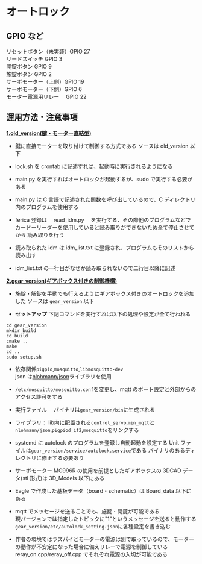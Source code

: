 # オートロック

## GPIO など

リセットボタン（未実装）GPIO 27  
リードスイッチ GPIO 3  
開錠ボタン GPIO 9  
施錠ボタン GPIO 2  
サーボモーター（上側）GPIO 19  
サーボモーター（下側）GPIO 6  
モーター電源用リレー　 GPIO 22

## 運用方法・注意事項

<ins>**1.old_version(鍵・モーター直結型)**</ins>

- 鍵に直接モーターを取り付けて制御する方式である
  ソースは old_version 以下

- lock.sh を crontab に記述すれば、起動時に実行されるようになる

- main.py を実行すればオートロックが起動するが、sudo で実行する必要がある

- main.py は C 言語で記述された関数を呼び出しているので、C ディレクトリ内のプログラムを使用する

- ferica 登録は　 read_idm.py 　を実行する、その際他のプログラムなどで
  カードーリーダーを使用していると読み取りができないため全て停止させてから
  読み取りを行う

- 読み取られた idm は idm_list.txt に登録され、プログラムもそのリストから読み出す

- idm_list.txt の一行目がなぜか読み取られないので二行目以降に記述

<ins>**2.gear_version(ギアボックス付きの制御機構)**</ins>

- 施錠・解錠を手動でも行えるようにギアボックス付きのオートロックを追加した
  ソースは `gear_version` 以下

- **セットアップ**
下記コマンドを実行すれば以下の処理や設定が全て行われる
```
cd gear_version
mkdir build
cd build
cmake ..
make
cd ..
sudo setup.sh
```

- 依存関係`pigpio`,`mosquitto`,`libmosquitto-dev`  
  json は[nlohmann/json](https://github.com/nlohmann/json)ライブラリを使用

- `/etc/mosquitto/mosquitto.conf`を変更し、mqtt のポート設定と外部からのアクセス許可をする

- 実行ファイル
　バイナリは`gear_version/bin`に生成される
- ライブラリ：
  lib内に配置される`control_servo`,`min_mqtt`と`nlohmann/json`,`pigpiod_if2`,`mosquitto`をリンクする

- systemd に autolock のプログラムを登録し自動起動を設定する
  Unit ファイルは`gear_version/service/autolock.service`である
  バイナリのあるディレクトリに修正する必要あり

- サーボモーター MG996R の使用を前提としたギアボックスの 3DCAD データ(stl 形式)は 3D_Models 以下にある

- Eagle で作成した基板データ（board・schematic）は Board_data 以下にある

- mqtt でメッセージを送ることでも、施錠・開錠が可能である  
  現バージョンでは指定したトピックに"1"というメッセージを送ると動作する  
  `gear_version/etc/autolock_setting.json`に各種設定を書き込む

- 作者の環境ではラズパイとモーターの電源は別で取っているので、モーターの動作が不安定になった場合に備えリレーで電源を制御している
  reray_on.cpp/reray_off.cpp でそれぞれ電源の入切が可能である

